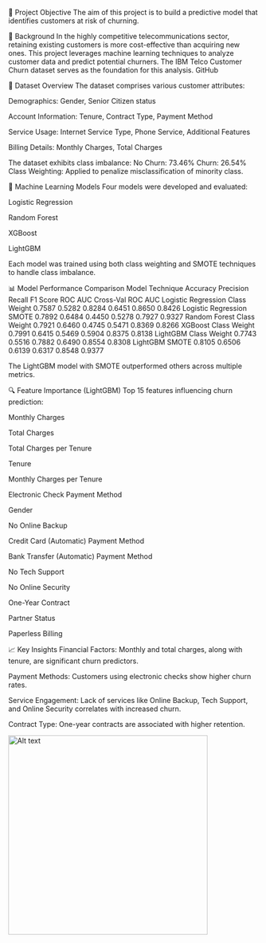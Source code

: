 🎯 Project Objective
The aim of this project is to build a predictive model that identifies customers at risk of churning. 

📝 Background
In the highly competitive telecommunications sector, retaining existing customers is more cost-effective than acquiring new ones. This project leverages machine learning techniques to analyze customer data and predict potential churners. The IBM Telco Customer Churn dataset serves as the foundation for this analysis.
GitHub

📂 Dataset Overview
The dataset comprises various customer attributes:

Demographics: Gender, Senior Citizen status

Account Information: Tenure, Contract Type, Payment Method

Service Usage: Internet Service Type, Phone Service, Additional Features

Billing Details: Monthly Charges, Total Charges

The dataset exhibits class imbalance:
No Churn: 73.46%
Churn: 26.54%
Class Weighting: Applied to penalize misclassification of minority class.

🤖 Machine Learning Models
Four models were developed and evaluated:

Logistic Regression

Random Forest

XGBoost

LightGBM

Each model was trained using both class weighting and SMOTE techniques to handle class imbalance.

📊 Model Performance Comparison
Model	Technique	Accuracy	Precision	Recall	F1 Score	ROC AUC	Cross-Val ROC AUC
Logistic Regression	Class Weight	0.7587	0.5282	0.8284	0.6451	0.8650	0.8426
Logistic Regression	SMOTE	0.7892	0.6484	0.4450	0.5278	0.7927	0.9327
Random Forest	Class Weight	0.7921	0.6460	0.4745	0.5471	0.8369	0.8266
XGBoost	Class Weight	0.7991	0.6415	0.5469	0.5904	0.8375	0.8138
LightGBM	Class Weight	0.7743	0.5516	0.7882	0.6490	0.8554	0.8308
LightGBM	SMOTE	0.8105	0.6506	0.6139	0.6317	0.8548	0.9377

The LightGBM model with SMOTE outperformed others across multiple metrics.

🔍 Feature Importance (LightGBM)
Top 15 features influencing churn prediction:

Monthly Charges

Total Charges

Total Charges per Tenure

Tenure

Monthly Charges per Tenure

Electronic Check Payment Method

Gender

No Online Backup

Credit Card (Automatic) Payment Method

Bank Transfer (Automatic) Payment Method

No Tech Support

No Online Security

One-Year Contract

Partner Status

Paperless Billing

📈 Key Insights
Financial Factors: Monthly and total charges, along with tenure, are significant churn predictors.

Payment Methods: Customers using electronic checks show higher churn rates.

Service Engagement: Lack of services like Online Backup, Tech Support, and Online Security correlates with increased churn.

Contract Type: One-year contracts are associated with higher retention.

<img src="path/to/image" alt="Alt text" width="400"/>


